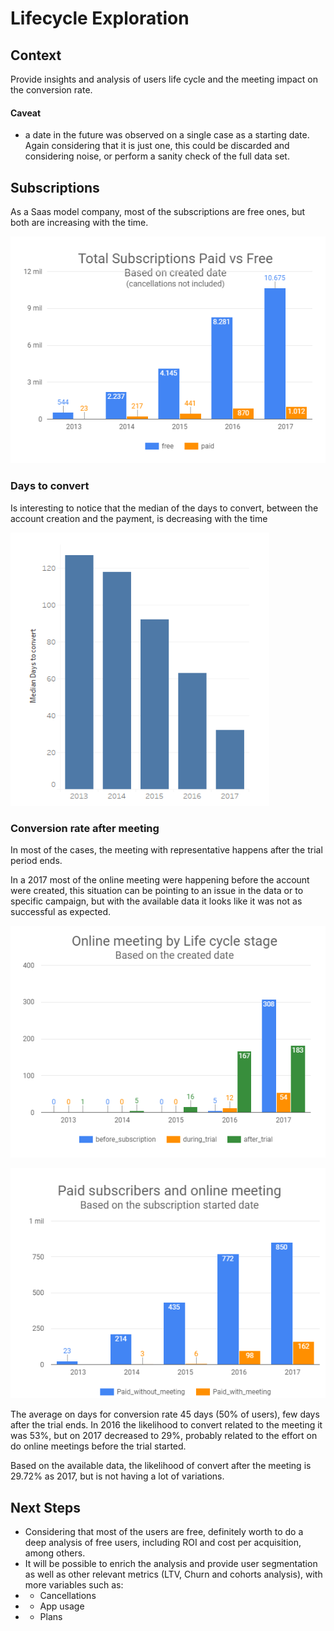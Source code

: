 # Lifecycle Exploration

## Context

Provide insights and analysis of users life cycle and the meeting impact on the conversion rate.

#### Caveat
* a date in the future was observed on a single case as a starting date. Again considering that it is just one, this could be discarded and considering noise, or perform a sanity check of the full data set.

## Subscriptions

As a Saas model company, most of the subscriptions are free ones, but both are increasing with the time.

![paid vs free](/charts/paid%20vs%20free.PNG)

### Days to convert

Is interesting to notice that the median of the days to convert, between the account creation and the payment, is decreasing with the time

![median to convert](/charts/median_to_convert.PNG)

### Conversion rate after meeting

In most of the cases, the meeting with representative happens after the trial period ends.

In a 2017 most of the online meeting were happening before the account were created, this situation can be pointing to an issue in the data or to specific  campaign, but with the available data it looks like it was not as successful as expected.

![meeting](/charts/onlinemeeting_creation.PNG)

![meeting paid](/charts/onlinemeeting_suscription.PNG)

The average on days for conversion rate 45 days (50% of users), few days after the trial ends. In 2016 the likelihood to convert related to the  meeting it was 53%, but on 2017 decreased to 29%, probably related to the effort on do online meetings before the trial started.

Based on the available data, the likelihood of convert after the meeting is 29.72% as 2017, but is not having a lot of variations.



## Next Steps
* Considering that most of the users are free, definitely worth to do a deep analysis of free users, including ROI and cost per acquisition, among others.
* It will be possible to enrich the analysis and provide user segmentation as well as other relevant metrics (LTV, Churn and cohorts analysis), with more variables such as:
* * Cancellations
* * App usage
* * Plans
